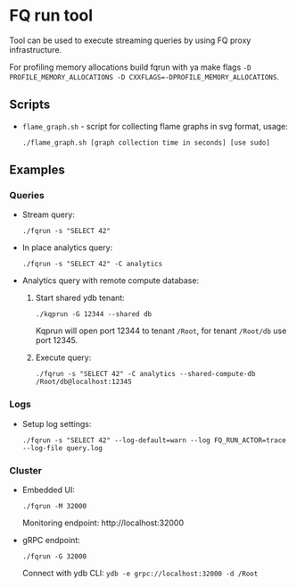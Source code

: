 # FQ run tool

Tool can be used to execute streaming queries by using FQ proxy infrastructure.

For profiling memory allocations build fqrun with ya make flags `-D PROFILE_MEMORY_ALLOCATIONS -D CXXFLAGS=-DPROFILE_MEMORY_ALLOCATIONS`.

## Scripts

* `flame_graph.sh` - script for collecting flame graphs in svg format, usage:
    ```(bash)
    ./flame_graph.sh [graph collection time in seconds] [use sudo]
    ```

## Examples

### Queries

* Stream query:
    ```(bash)
    ./fqrun -s "SELECT 42"
    ```

* In place analytics query:
    ```(bash)
    ./fqrun -s "SELECT 42" -C analytics
    ```

* Analytics query with remote compute database:
    1.  Start shared ydb tenant:
        ```(bash)
        ./kqprun -G 12344 --shared db
        ```
        Kqprun will open port 12344 to tenant `/Root`, for tenant `/Root/db` use port 12345.

    1. Execute query:
        ```(bash)
        ./fqrun -s "SELECT 42" -C analytics --shared-compute-db /Root/db@localhost:12345
        ```

### Logs

* Setup log settings:
    ```(bash)
    ./fqrun -s "SELECT 42" --log-default=warn --log FQ_RUN_ACTOR=trace --log-file query.log
    ```

### Cluster

* Embedded UI:
    ```(bash)
    ./fqrun -M 32000
    ```

    Monitoring endpoint: http://localhost:32000

* gRPC endpoint:
    ```(bash)
    ./fqrun -G 32000
    ```

    Connect with ydb CLI: `ydb -e grpc://localhost:32000 -d /Root`
